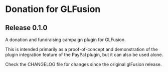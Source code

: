 # Donation for GLFusion

## Release 0.1.0

A donation and fundraising campaign plugin for GLFusion.

This is intended primarily as a proof-of-concept and demonstration of the plugin
integration feature of the PayPal plugin, but it can also be used alone.

Check the CHANGELOG file for changes since the original glFusion release.
